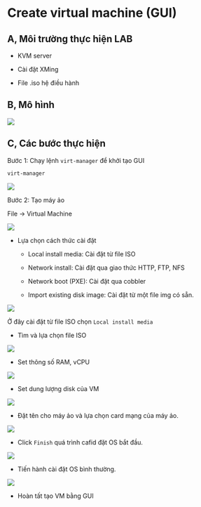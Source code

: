 # Create virtual machine (GUI)

## A, Môi trường thực hiện LAB

- KVM server

- Cài đặt XMing

- File .iso hệ điều hành
	
## B, Mô hình

![](../images/createvmgui/Screenshot_24.png)

## C, Các bước thực hiện

Bước 1: Chạy lệnh `virt-manager` để khởi tạo GUI

```sh
virt-manager
```

![](../images/createvmgui/Screenshot_21.png)

Bước 2: Tạo máy ảo

File -> Virtual Machine

![](../images/createvmgui/Screenshot_22.png)

- Lựa chọn cách thức cài đặt

	+ Local install media: Cài đặt từ file ISO
	
	+ Network install: Cài đặt qua giao thức HTTP, FTP, NFS
	
	+ Network boot (PXE): Cài đặt qua cobbler
	
	+ Import existing disk image: Cài đặt từ một file img có sẵn.
	
![](../images/createvmgui/Screenshot_23.png)

Ở đây cài đặt từ file ISO chọn `Local install media`

- Tìm và lựa chọn file ISO

![](../images/createvmgui/Screenshot_25.png)

- Set thông số RAM, vCPU

![](../images/createvmgui/Screenshot_26.png)

- Set dung lượng disk của VM

![](../images/createvmgui/Screenshot_27.png)

- Đặt tên cho máy ảo và lựa chọn card mạng của máy ảo.

![](../images/createvmgui/Screenshot_28.png)

- Click `Finish` quá trình cafid đặt OS bắt đầu.

![](../images/createvmgui/Screenshot_29.png)

- Tiến hành cài đặt OS bình thường.

![](../images/createvmgui/Screenshot_30.png)

- Hoàn tất tạo VM bằng GUI
